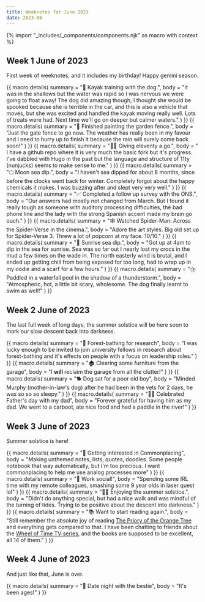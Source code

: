 ```yaml
---
title: Weeknotes for June 2023
date: 2023-06
---
```

{% import "_includes/_components/components.njk" as macro with context %}

## Week 1 June of 2023

First week of weeknotes, and it includes my birthday! Happy gemini season.

<div class="pb-2">
    {{ macro.details(
      summary = "🚣 Kayak training with the dog.",
      body = "It was in the shallows but the water was rapid so I was nervous we were going to float away! The dog did amazing though, I thought she would be spooked because she is terrible in the car, and this is also a vehicle that moves, but she was excited and handled the kayak moving really well. Lots of treats were had. Next time we'll go on deeper but calmer waters."
    ) }}
    {{ macro.details(
      summary = "🎨️ Finished painting the garden fence.",
      body = "Just the gate fence to go now. The weather has really been in my favour and I need to hurry up to finish it because the rain will surely come back soon!"
    ) }}
    {{ macro.details(
      summary = "👩‍💻 Giving eleventy a go.",
      body = " I have a github repo where it is very much the basic fork but it's progress. I've dabbled with Hugo in the past but the language and structure of 11ty (nunjucks) seems to make sense to me."
    ) }}
    {{ macro.details(
      summary = "🌕 Moon sea dip.",
      body = "I haven't sea dipped for about 8 months, since before the clocks went back for winter. Completely forgot about the happy chemicals it makes. I was buzzing after and slept very very well."
    ) }}
    {{ macro.details(
      summary = "✅ Completed a follow up survey with the ONS.",
      body = "Our answers had mostly not changed from March. But I found it really tough as someone with auditory processing difficulties, the bad phone line and the lady with the strong Spanish accent made my brain go ouch."
    ) }}
    {{ macro.details(
      summary = "🕸️ Watched Spider-Man: Across the Spider-Verse in the cinema.",
      body = "Adore the art styles. Big old set up for Spider-Verse 3. Threw a lot of popcorn at my face. 10/10."
    ) }}
    {{ macro.details(
      summary = "🌊️ Sunrise sea dip.",
      body = "Got up at 4am to dip in the sea for sunrise. Sea was so far out I nearly lost my crocs in the mud a few times on the wade in. The north easterly wind is brutal, and I ended up getting chill from being exposed for too long, had to wrap up in my oodie and a scarf for a few hours."
    ) }}
    {{ macro.details(
      summary = "⛈️ Paddled in a waterfall pool in the shadow of a thunderstorm.",
      body = "Atmospheric, hot, a little bit scary, wholesome. The dog finally learnt to swim as well!"
    ) }}
</div>

## Week 2 June of 2023

The last full week of long days, the summer solstice will be here soon to mark our slow descent back into darkness.

<div class="pb-2">
    {{ macro.details(
      summary = "🌲 Forest-bathing for research",
      body = "I was lucky enough to be invited to join university fellows in research about forest-bathing and it's effects on people with a focus on leadership roles."
    ) }}
    {{ macro.details(
      summary = "🏠 Clearing some furniture from the garage",
      body = "I <strong>will</strong> reclaim the garage from all the clutter!"
    ) }}
    {{ macro.details(
      summary = "🐕 Dog sat for a poor old boy",
      body = "Minded Murphy (mother-in-law's dog) after he had been in the vets for 2 days, he was so so so sleepy."
    ) }}
    {{ macro.details(
      summary = "👨‍👧 Celebrated Father's day with my dad",
      body = "Forever grateful for having him as my dad. We went to a carboot, ate nice food and had a paddle in the river!"
    ) }}
</div>

## Week 3 June of 2023

Summer solstice is here!

<div class="pb-2">
    {{ macro.details(
      summary = "🚣 Getting interested in Commonplacing",
      body = "Making unthemed notes, lists, quotes, doodles. Some people notebook that way automatically, but I'm too precious. I want commonplacing to help me use analog processes more"
    ) }}
    {{ macro.details(
      summary = "🎨️ Work social!",
      body = "Spending some IRL time with my remote colleagues, smashing some 9 year olds in laser quest lol"
    ) }}
    {{ macro.details(
      summary = "👩‍💻 Enjoying the summer solstice.",
      body = "Didn't do anything special, but had a nice walk and was mindful of the turning of tides. Trying to be positive about the descent into darkness."
    ) }}
    {{ macro.details(
      summary = "📚 Want to start reading again.",
      body = "Still remember the absolute joy of reading <a href='https://www.goodreads.com/en/book/show/40275288' target='_blank'>The Priory of the Orange Tree</a> and everything gets compared to that. I have been chatting to friends about the <a href='https://www.amazon.co.uk/Wheel-Time-Season-1/dp/B09F59DZ2Z' target='_blank'>Wheel of Time TV series</a>, and the books are supposed to be excellent, all 14 of them."
    ) }}
</div>

## Week 4 June of 2023

And just like that, June is over.

<div class="pb-2">
    {{ macro.details(
      summary = "💞 Date night with the bestie",
      body = "It's been ages!"
    ) }}
</div>
